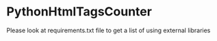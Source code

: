 # PythonHtmlTagsCounter

Please look at requirements.txt file to get a list of using external libraries